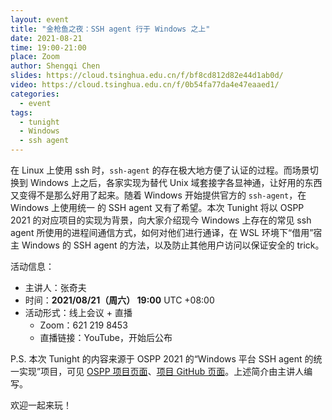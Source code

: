 ```yaml
---
layout: event
title: "金枪鱼之夜：SSH agent 行于 Windows 之上"
date: 2021-08-21
time: 19:00-21:00
place: Zoom
author: Shengqi Chen
slides: https://cloud.tsinghua.edu.cn/f/bf8cd812d82e44d1ab0d/
video: https://cloud.tsinghua.edu.cn/f/0b54fa77da4e47eaaed1/
categories:
  - event
tags:
  - tunight
  - Windows
  - ssh agent
---
```


在 Linux 上使用 ssh 时，`ssh-agent` 的存在极大地方便了认证的过程。而场景切换到 Windows 上之后，各家实现为替代 Unix 域套接字各显神通，让好用的东西又变得不是那么好用了起来。随着 Windows 开始提供官方的 `ssh-agent`，在 Windows 上使用统一 的 SSH agent 又有了希望。本次 Tunight 将以 OSPP 2021 的对应项目的实现为背景，向大家介绍现今 Windows 上存在的常见 ssh agent 所使用的进程间通信方式，如何对他们进行通译，在 WSL 环境下“借用”宿主 Windows 的 SSH agent 的方法，以及防止其他用户访问以保证安全的 trick。

活动信息：

* 主讲人：张奇夫
* 时间：**2021/08/21（周六） 19:00** UTC +08:00
* 活动形式：线上会议 + 直播
  * Zoom：621 219 8453
  * 直播链接：YouTube，开始后公布

P.S. 本次 Tunight 的内容来源于 OSPP 2021 的“Windows 平台 SSH agent 的统一实现”项目，可见 [OSPP 项目页面](https://summer.iscas.ac.cn/#/org/prodetail/210160039)、[项目 GitHub 页面](https://github.com/Apache553/ssh-agent-bridge)。上述简介由主讲人编写。

欢迎一起来玩！
